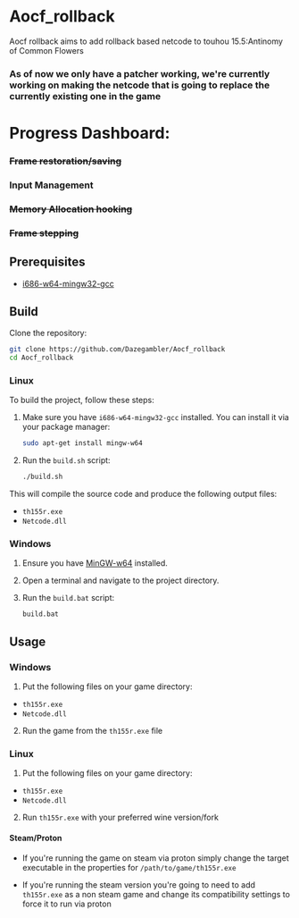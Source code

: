# Aocf_rollback

Aocf rollback aims to add rollback based netcode to touhou 15.5:Antinomy of Common Flowers

### As of now we only have a patcher working, we're currently working on making the netcode that is going to replace the currently existing one in the game

# Progress Dashboard:
### ~~Frame restoration/saving~~
### Input Management
### ~~Memory Allocation hooking~~
### ~~Frame stepping~~
## Prerequisites

- [i686-w64-mingw32-gcc](https://www.mingw-w64.org/downloads/)

## Build

Clone the repository:

```sh
git clone https://github.com/Dazegambler/Aocf_rollback
cd Aocf_rollback
```


### Linux

To build the project, follow these steps:


1. Make sure you have `i686-w64-mingw32-gcc` installed. You can install it via your package manager:

    ```sh
    sudo apt-get install mingw-w64
    ```

2. Run the `build.sh` script:

    ```sh
    ./build.sh
    ```

This will compile the source code and produce the following output files:
- `th155r.exe`
- `Netcode.dll`

### Windows

1. Ensure you have [MinGW-w64](https://www.mingw-w64.org/downloads/) installed.
2. Open a terminal and navigate to the project directory.
3. Run the `build.bat` script:

    ```batch
    build.bat
    ```
    
## Usage

### Windows
1. Put the following files on your game directory:
- `th155r.exe`
- `Netcode.dll`
2. Run the game from the `th155r.exe` file

### Linux
1. Put the following files on your game directory:
- `th155r.exe`
- `Netcode.dll`
2. Run `th155r.exe` with your preferred wine version/fork

#### Steam/Proton
- If you're running the game on steam via proton simply change the target executable in the properties for `/path/to/game/th155r.exe`

- If you're running the steam version you're going to need to add `th155r.exe` as a non steam game and change its compatibility settings to force it to run via proton
